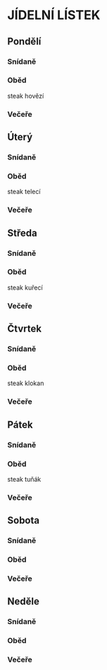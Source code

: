 ﻿# JÍDELNÍ LÍSTEK

## Pondělí
### Snídaně
### Oběd
steak hovězí
### Večeře

## Úterý
### Snídaně
### Oběd
steak telecí
### Večeře

## Středa
### Snídaně
### Oběd
steak kuřecí
### Večeře

## Čtvrtek
### Snídaně
### Oběd
steak klokan
### Večeře

## Pátek
### Snídaně
### Oběd
steak tuňák
### Večeře

## Sobota
### Snídaně
### Oběd
### Večeře

## Neděle
### Snídaně
### Oběd
### Večeře
